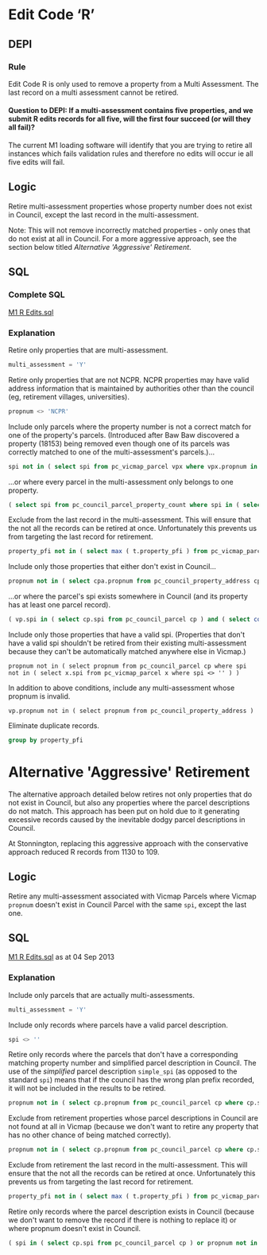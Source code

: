 # Edit Code ‘R’

## DEPI

### Rule

Edit Code R is only used to remove a property from a Multi Assessment. The last record on a multi assessment cannot be retired.

#### Question to DEPI: If a multi-assessment contains five properties, and we submit R edits records for all five, will the first four succeed (or will they all fail)?

The current M1 loading software will identify that you are trying to retire all instances which fails validation rules and therefore no edits will occur ie all five edits will fail.

## Logic

Retire multi-assessment properties whose property number does not exist in Council, except the last record in the multi-assessment.

Note: This will not remove incorrectly matched properties - only ones that do not exist at all in Council. For a more aggressive approach, see the section below titled *Alternative 'Aggressive' Retirement*.

## SQL

### Complete SQL

[M1 R Edits.sql](https://github.com/groundtruth/PoziConnectConfig/blob/master/~Shared/SQL/M1%20R%20Edits.sql)

### Explanation

Retire only properties that are multi-assessment.

```sql
multi_assessment = 'Y'
```

Retire only properties that are not NCPR. NCPR properties may have valid address information that is maintained by authorities other than the council (eg, retirement villages, universities).

```sql
propnum <> 'NCPR'
```

Include only parcels where the property number is not a correct match for one of the property's parcels. (Introduced after Baw Baw discovered a property (18153) being removed even though one of its parcels was correctly matched to one of the multi-assessment's parcels.)...

```sql
spi not in ( select spi from pc_vicmap_parcel vpx where vpx.propnum in ( select propnum from pc_council_parcel cpx where cpx.spi = vp.spi ) )
```

...or where every parcel in the multi-assessment only belongs to one property.

```sql
( select spi from pc_council_parcel_property_count where spi in ( select spi from pc_vicmap_parcel where propnum = vp.propnum ) and num_props > 1 ) is null
```

Exclude from the last record in the multi-assessment. This will ensure that the not all the records can be retired at once. Unfortunately this prevents us from targeting the last record for retirement.

```sql
property_pfi not in ( select max ( t.property_pfi ) from pc_vicmap_parcel t group by t.parcel_pfi )
```

Include only those properties that either don't exist in Council...

```sql
propnum not in ( select cpa.propnum from pc_council_property_address cpa )
```
...or where the parcel's spi exists somewhere in Council (and its property has at least one parcel record).

```sql
( vp.spi in ( select cp.spi from pc_council_parcel cp ) and ( select count(*) from pc_council_parcel cp where cp.propnum = vp.propnum ) > 0 )

```

Include only those properties that have a valid spi. (Properties that don't have a valid spi shouldn't be retired from their existing multi-assessment because they can't be automatically matched anywhere else in Vicmap.)

```
propnum not in ( select propnum from pc_council_parcel cp where spi not in ( select x.spi from pc_vicmap_parcel x where spi <> '' ) )
```

In addition to above conditions, include any multi-assessment whose propnum is invalid.

```
vp.propnum not in ( select propnum from pc_council_property_address )
```

Eliminate duplicate records.

```sql
group by property_pfi
```

# Alternative 'Aggressive' Retirement

The alternative approach detailed below retires not only properties that do not exist in Council, but also any properties where the parcel descriptions do not match. This approach has been put on hold due to it generating excessive records caused by the inevitable dodgy parcel descriptions in Council.

At Stonnington, replacing this aggressive approach with the conservative approach reduced R records from 1130 to 109.

## Logic

Retire any multi-assessment associated with Vicmap Parcels where Vicmap `propnum` doesn't exist in Council Parcel with the same `spi`, except the last one.

## SQL

[M1 R Edits.sql](https://github.com/groundtruth/PoziConnectConfig/blob/99b5717932971dfe1676319670c6d1fc57008030/~Shared/SQL/M1%20R%20Edits.sql) as at 04 Sep 2013

### Explanation

Include only parcels that are actually multi-assessments.

```sql
multi_assessment = 'Y'
```

Include only records where parcels have a valid parcel description.

```sql
spi <> ''
```

Retire only records where the parcels that don't have a corresponding matching property number and simplified parcel description in Council. The use of the *simplified* parcel description `simple_spi` (as opposed to the standard `spi`) means that if the council has the wrong plan prefix recorded, it will not be included in the results to be retired.

```sql
propnum not in ( select cp.propnum from pc_council_parcel cp where cp.simple_spi = vp.simple_spi )
```

Exclude from retirement properties whose parcel descriptions in Council are not found at all in Vicmap (because we don't want to retire any property that has no other chance of being matched correctly).

```sql
propnum not in ( select cp.propnum from pc_council_parcel cp where cp.spi not in ( select vpx.spi from pc_vicmap_parcel vpx ) )
```

Exclude from retirement the last record in the multi-assessment. This will ensure that the not all the records can be retired at once. Unfortunately this prevents us from targeting the last record for retirement.

```sql
property_pfi not in ( select max ( t.property_pfi ) from pc_vicmap_parcel t group by t.parcel_pfi )
```

Retire only records where the parcel description exists in Council (because we don't want to remove the record if there is nothing to replace it) or where propnum doesn't exist in Council.

```sql
( spi in ( select cp.spi from pc_council_parcel cp ) or propnum not in ( select cpa.propnum from pc_council_property_address cpa ) )
```
